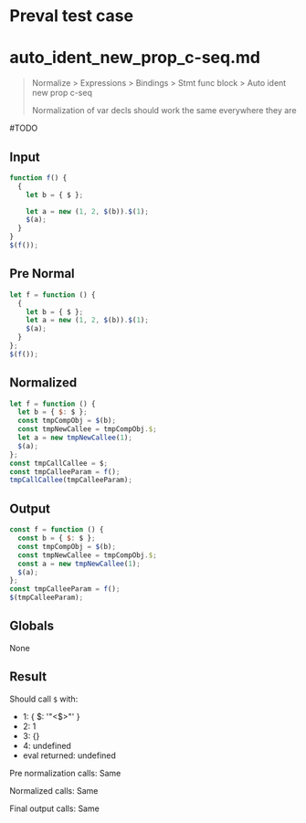 # Preval test case

# auto_ident_new_prop_c-seq.md

> Normalize > Expressions > Bindings > Stmt func block > Auto ident new prop c-seq
>
> Normalization of var decls should work the same everywhere they are

#TODO

## Input

`````js filename=intro
function f() {
  {
    let b = { $ };

    let a = new (1, 2, $(b)).$(1);
    $(a);
  }
}
$(f());
`````

## Pre Normal

`````js filename=intro
let f = function () {
  {
    let b = { $ };
    let a = new (1, 2, $(b)).$(1);
    $(a);
  }
};
$(f());
`````

## Normalized

`````js filename=intro
let f = function () {
  let b = { $: $ };
  const tmpCompObj = $(b);
  const tmpNewCallee = tmpCompObj.$;
  let a = new tmpNewCallee(1);
  $(a);
};
const tmpCallCallee = $;
const tmpCalleeParam = f();
tmpCallCallee(tmpCalleeParam);
`````

## Output

`````js filename=intro
const f = function () {
  const b = { $: $ };
  const tmpCompObj = $(b);
  const tmpNewCallee = tmpCompObj.$;
  const a = new tmpNewCallee(1);
  $(a);
};
const tmpCalleeParam = f();
$(tmpCalleeParam);
`````

## Globals

None

## Result

Should call `$` with:
 - 1: { $: '"<$>"' }
 - 2: 1
 - 3: {}
 - 4: undefined
 - eval returned: undefined

Pre normalization calls: Same

Normalized calls: Same

Final output calls: Same
